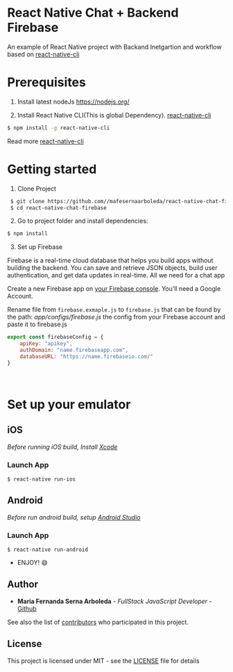 # React Native Chat + Backend Firebase
An example of React Native project with Backand Inetgartion and workflow based on
[react-native-cli](https://facebook.github.io/react-native/docs/getting-started.html)

# Prerequisites 
1. Install latest nodeJs https://nodejs.org/

2. Install React Native CLI(This is global Dependency). [react-native-cli](https://facebook.github.io/react-native/docs/getting-started.html)

```bash
$ npm install -g react-native-cli
```

Read more [react-native-cli](https://facebook.github.io/react-native/docs/getting-started.html)

# Getting started
1. Clone Project
```bash
 $ git clone https://github.com//mafesernaarboleda/react-native-chat-firebase.git
 $ cd react-native-chat-firebase
```    
2. Go to project folder and install dependencies:
 ```bash
 $ npm install
 ```
 
3. Set up Firebase

Firebase is a real-time cloud database that helps you build apps without building the backend. You can save and retrieve JSON objects, build user authentication, and get data updates in real-time. All we need for a chat app

Create a new Firebase app on [your Firebase console](https://console.firebase.google.com/). You’ll need a Google Account.

Rename file from `firebase.exmaple.js` to `firebase.js` that can be found by the path: *app/configs/firebase.js* the config from your Firebase account and paste it to firebase.js

```js
export const firebaseConfig = {
    apiKey: "apikey",
    authDomain: "name.firebaseapp.com",
    databaseURL: "https://name.firebaseio.com/"
}
```
  
# Set up your emulator

## iOS

*Before running iOS build, Install [Xcode](https://developer.apple.com/xcode/download/)*

### Launch App

```shell
$ react-native run-ios
```

## Android

*Before run android build, setup [Android Studio](https://facebook.github.io/react-native/docs/android-setup.html)*

### Launch App

```shell
$ react-native run-android
```

- ENJOY! :smile:

## Author

* **Maria Fernanda Serna Arboleda** - *FullStack JavaScript Developer* - [Github](https://github.com/mafesernaarboleda)

See also the list of [contributors](https://github.com/mafesernaarboleda/react-native-chat-firebase/contributors) who participated in this project.

## License

This project is licensed under MIT - see the [LICENSE](LICENSE) file for details

